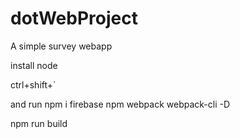 # dotWebProject

A simple survey webapp

install node

ctrl+shift+`

and run
npm i firebase
npm webpack webpack-cli -D

npm run build

